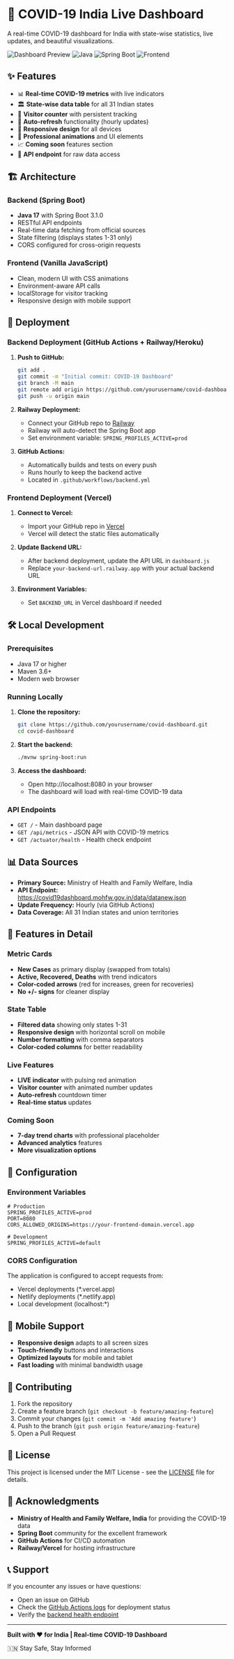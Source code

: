# 🦠 COVID-19 India Live Dashboard

A real-time COVID-19 dashboard for India with state-wise statistics, live updates, and beautiful visualizations.

![Dashboard Preview](https://img.shields.io/badge/Status-Live-brightgreen)
![Java](https://img.shields.io/badge/Java-17-orange)
![Spring Boot](https://img.shields.io/badge/Spring%20Boot-3.1.0-green)
![Frontend](https://img.shields.io/badge/Frontend-Vanilla%20JS-yellow)

## ✨ Features

- 📊 **Real-time COVID-19 metrics** with live indicators
- 🏛️ **State-wise data table** for all 31 Indian states
- 👥 **Visitor counter** with persistent tracking
- 🔄 **Auto-refresh** functionality (hourly updates)
- 📱 **Responsive design** for all devices
- 🚀 **Professional animations** and UI elements
- 📈 **Coming soon** features section
- 🔗 **API endpoint** for raw data access

## 🏗️ Architecture

### Backend (Spring Boot)
- **Java 17** with Spring Boot 3.1.0
- RESTful API endpoints
- Real-time data fetching from official sources
- State filtering (displays states 1-31 only)
- CORS configured for cross-origin requests

### Frontend (Vanilla JavaScript)
- Clean, modern UI with CSS animations
- Environment-aware API calls
- localStorage for visitor tracking
- Responsive design with mobile support

## 🚀 Deployment

### Backend Deployment (GitHub Actions + Railway/Heroku)

1. **Push to GitHub:**
   ```bash
   git add .
   git commit -m "Initial commit: COVID-19 Dashboard"
   git branch -M main
   git remote add origin https://github.com/yourusername/covid-dashboard.git
   git push -u origin main
   ```

2. **Railway Deployment:**
   - Connect your GitHub repo to [Railway](https://railway.app)
   - Railway will auto-detect the Spring Boot app
   - Set environment variable: `SPRING_PROFILES_ACTIVE=prod`

3. **GitHub Actions:**
   - Automatically builds and tests on every push
   - Runs hourly to keep the backend active
   - Located in `.github/workflows/backend.yml`

### Frontend Deployment (Vercel)

1. **Connect to Vercel:**
   - Import your GitHub repo in [Vercel](https://vercel.com)
   - Vercel will detect the static files automatically

2. **Update Backend URL:**
   - After backend deployment, update the API URL in `dashboard.js`
   - Replace `your-backend-url.railway.app` with your actual backend URL

3. **Environment Variables:**
   - Set `BACKEND_URL` in Vercel dashboard if needed

## 🛠️ Local Development

### Prerequisites
- Java 17 or higher
- Maven 3.6+
- Modern web browser

### Running Locally

1. **Clone the repository:**
   ```bash
   git clone https://github.com/yourusername/covid-dashboard.git
   cd covid-dashboard
   ```

2. **Start the backend:**
   ```bash
   ./mvnw spring-boot:run
   ```

3. **Access the dashboard:**
   - Open http://localhost:8080 in your browser
   - The dashboard will load with real-time COVID-19 data

### API Endpoints

- `GET /` - Main dashboard page
- `GET /api/metrics` - JSON API with COVID-19 metrics
- `GET /actuator/health` - Health check endpoint

## 📊 Data Sources

- **Primary Source:** Ministry of Health and Family Welfare, India
- **API Endpoint:** https://covid19dashboard.mohfw.gov.in/data/datanew.json
- **Update Frequency:** Hourly (via GitHub Actions)
- **Data Coverage:** All 31 Indian states and union territories

## 🎨 Features in Detail

### Metric Cards
- **New Cases** as primary display (swapped from totals)
- **Active, Recovered, Deaths** with trend indicators
- **Color-coded arrows** (red for increases, green for recoveries)
- **No +/- signs** for cleaner display

### State Table
- **Filtered data** showing only states 1-31
- **Responsive design** with horizontal scroll on mobile
- **Number formatting** with comma separators
- **Color-coded columns** for better readability

### Live Features
- **LIVE indicator** with pulsing red animation
- **Visitor counter** with animated number updates
- **Auto-refresh** countdown timer
- **Real-time status** updates

### Coming Soon
- **7-day trend charts** with professional placeholder
- **Advanced analytics** features
- **More visualization options**

## 🔧 Configuration

### Environment Variables
```properties
# Production
SPRING_PROFILES_ACTIVE=prod
PORT=8080
CORS_ALLOWED_ORIGINS=https://your-frontend-domain.vercel.app

# Development
SPRING_PROFILES_ACTIVE=default
```

### CORS Configuration
The application is configured to accept requests from:
- Vercel deployments (*.vercel.app)
- Netlify deployments (*.netlify.app)
- Local development (localhost:*)

## 📱 Mobile Support

- **Responsive design** adapts to all screen sizes
- **Touch-friendly** buttons and interactions
- **Optimized layouts** for mobile and tablet
- **Fast loading** with minimal bandwidth usage

## 🤝 Contributing

1. Fork the repository
2. Create a feature branch (`git checkout -b feature/amazing-feature`)
3. Commit your changes (`git commit -m 'Add amazing feature'`)
4. Push to the branch (`git push origin feature/amazing-feature`)
5. Open a Pull Request

## 📄 License

This project is licensed under the MIT License - see the [LICENSE](LICENSE) file for details.

## 🙏 Acknowledgments

- **Ministry of Health and Family Welfare, India** for providing the COVID-19 data
- **Spring Boot** community for the excellent framework
- **GitHub Actions** for CI/CD automation
- **Railway/Vercel** for hosting infrastructure

## 📞 Support

If you encounter any issues or have questions:
- Open an issue on GitHub
- Check the [GitHub Actions logs](https://github.com/yourusername/covid-dashboard/actions) for deployment status
- Verify the [backend health endpoint](https://your-backend-url.railway.app/actuator/health)

---

**Built with ❤️ for India | Real-time COVID-19 Dashboard**

🇮🇳 Stay Safe, Stay Informed
